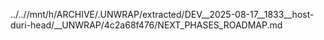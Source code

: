 ../..//mnt/h/ARCHIVE/.UNWRAP/extracted/DEV__2025-08-17__1833__host-duri-head/__UNWRAP/4c2a68f476/NEXT_PHASES_ROADMAP.md
